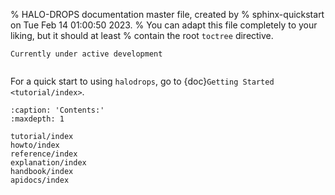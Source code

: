 % HALO-DROPS documentation master file, created by
% sphinx-quickstart on Tue Feb 14 01:00:50 2023.
% You can adapt this file completely to your liking, but it should at least
% contain the root `toctree` directive.

```{warning}
Currently under active development
```

```{include} ../../README.md
```
For a quick start to using `halodrops`, go to {doc}`Getting Started <tutorial/index>`.

```{toctree}
:caption: 'Contents:'
:maxdepth: 1

tutorial/index
howto/index
reference/index
explanation/index
handbook/index
apidocs/index
```